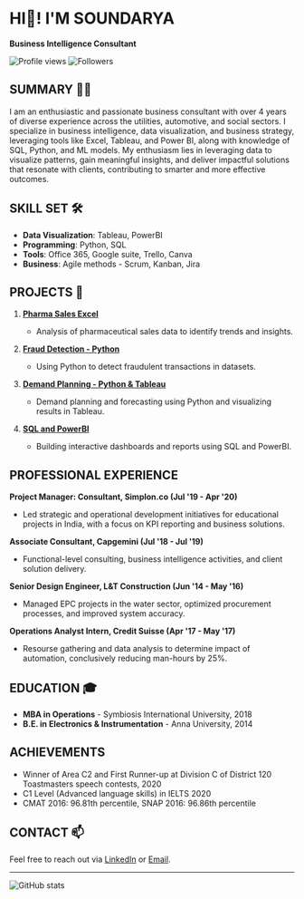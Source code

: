 # HI👋! I'M SOUNDARYA

**Business Intelligence Consultant**

![Profile views](https://komarev.com/ghpvc/?username=YourUsername&color=blue) ![Followers](https://img.shields.io/github/followers/YourUsername?label=Follow&style=social)

## SUMMARY 🧑‍💼
I am an enthusiastic and passionate business consultant with over 4 years of diverse experience across the utilities, automotive, and social sectors. I specialize in business intelligence, data visualization, and business strategy, leveraging tools like Excel, Tableau, and Power BI, along with knowledge of SQL, Python, and ML models. My enthusiasm lies in leveraging data to visualize patterns, gain meaningful insights, and deliver impactful solutions that resonate with clients, contributing to smarter and more effective outcomes.


## SKILL SET 🛠️
- **Data Visualization**: Tableau, PowerBI
- **Programming**: Python, SQL
- **Tools**: Office 365, Google suite, Trello, Canva
- **Business**: Agile methods - Scrum, Kanban, Jira

## PROJECTS 📂
1. [**Pharma Sales Excel**](./Pharma_Sales_Excel)
   - Analysis of pharmaceutical sales data to identify trends and insights.
   
2. [**Fraud Detection - Python**](./Fraud_Detection_Python)
   - Using Python to detect fraudulent transactions in datasets.

3. [**Demand Planning - Python & Tableau**](./Demand_Planning_Python_Tableau)
   - Demand planning and forecasting using Python and visualizing results in Tableau.

4. [**SQL and PowerBI**](./SQL_and_PowerBI)
   - Building interactive dashboards and reports using SQL and PowerBI.

## PROFESSIONAL EXPERIENCE

**Project Manager: Consultant, Simplon.co (Jul '19 - Apr '20)**
- Led strategic and operational development initiatives for educational projects in India, with a focus on KPI reporting and business solutions.
  
**Associate Consultant, Capgemini (Jul '18 - Jul '19)**
- Functional-level consulting, business intelligence activities, and client solution delivery.

**Senior Design Engineer, L&T Construction (Jun '14 - May '16)**
- Managed EPC projects in the water sector, optimized procurement processes, and improved system accuracy.

**Operations Analyst Intern, Credit Suisse (Apr '17 - May '17)**
- Resourse gathering and data analysis to determine impact of automation, conclusively reducing man-hours by 25%.

## EDUCATION 🎓
- **MBA in Operations** - Symbiosis International University, 2018
- **B.E. in Electronics & Instrumentation** - Anna University, 2014

## ACHIEVEMENTS
- Winner of Area C2 and First Runner-up at Division C of District 120 Toastmasters speech contests, 2020
- C1 Level (Advanced language skills) in IELTS 2020
- CMAT 2016: 96.81th percentile, SNAP 2016: 96.86th percentile

## CONTACT 📫
Feel free to reach out via [LinkedIn](https://www.linkedin.com/in/soundarya-r-b5180a122/) or [Email](soundaryasiten@gmail.com).

---

![GitHub stats](https://github-readme-stats.vercel.app/api?username=YourUsername&show_icons=true&theme=radical)
